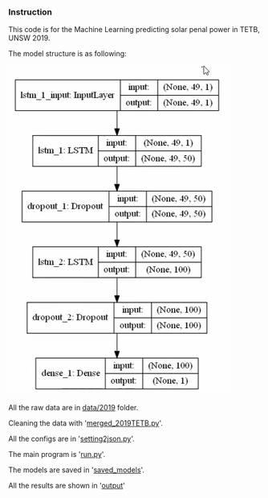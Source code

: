 ### Instruction

This code is for the Machine Learning  predicting solar penal power in TETB, UNSW 2019. 

The model structure is as following:



![image-20200911174428238](data/model.png)



All the raw data are in [data/2019](./data/2019) folder.

Cleaning the data with '[merged_2019TETB.py](merged_2019TETB.py)'.

All the configs are in '[setting2json.py](setting2json.py)'.

The main program is '[run.py](run.py)'.

The models are saved in '[saved_models](saved_models)'.

All the results are shown in '[output](output)'  